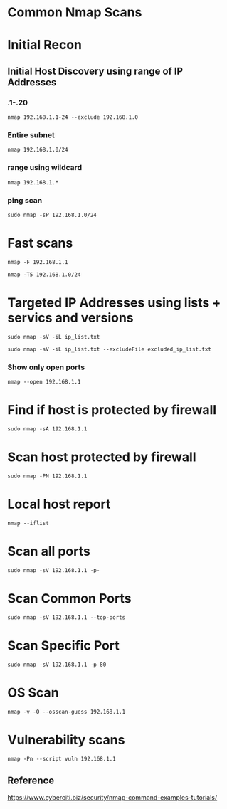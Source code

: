 # Common Nmap Scans

# Initial Recon

## Initial Host Discovery using range of IP Addresses
### .1-.20
```
nmap 192.168.1.1-24 --exclude 192.168.1.0
```  
### Entire subnet
```
nmap 192.168.1.0/24
```  
### range using wildcard
```
nmap 192.168.1.*
```  
### ping scan
```
sudo nmap -sP 192.168.1.0/24
```  

# Fast scans
```
nmap -F 192.168.1.1
```  
```
nmap -T5 192.168.1.0/24
```  

# Targeted IP Addresses using lists + servics and versions
```
sudo nmap -sV -iL ip_list.txt
```  
```
sudo nmap -sV -iL ip_list.txt --excludeFile excluded_ip_list.txt
```
### Show only open ports
```
nmap --open 192.168.1.1
```

# Find if host is protected by firewall
```
sudo nmap -sA 192.168.1.1
```
# Scan host protected by firewall
```
sudo nmap -PN 192.168.1.1
```

# Local host report
```
nmap --iflist
```

# Scan all ports
```
sudo nmap -sV 192.168.1.1 -p-
```
# Scan Common Ports
```
sudo nmap -sV 192.168.1.1 --top-ports
```
# Scan Specific Port
```
sudo nmap -sV 192.168.1.1 -p 80
```

# OS Scan
```
nmap -v -O --osscan-guess 192.168.1.1
```

# Vulnerability scans
```
nmap -Pn --script vuln 192.168.1.1
```

## Reference
https://www.cyberciti.biz/security/nmap-command-examples-tutorials/

